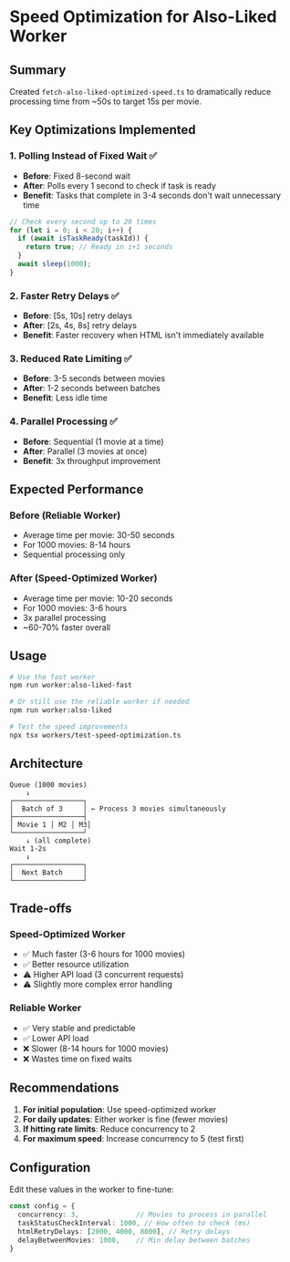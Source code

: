 # Speed Optimization for Also-Liked Worker

## Summary
Created `fetch-also-liked-optimized-speed.ts` to dramatically reduce processing time from ~50s to target 15s per movie.

## Key Optimizations Implemented

### 1. Polling Instead of Fixed Wait ✅
- **Before**: Fixed 8-second wait
- **After**: Polls every 1 second to check if task is ready
- **Benefit**: Tasks that complete in 3-4 seconds don't wait unnecessary time

```typescript
// Check every second up to 20 times
for (let i = 0; i < 20; i++) {
  if (await isTaskReady(taskId)) {
    return true; // Ready in i+1 seconds
  }
  await sleep(1000);
}
```

### 2. Faster Retry Delays ✅
- **Before**: [5s, 10s] retry delays
- **After**: [2s, 4s, 8s] retry delays
- **Benefit**: Faster recovery when HTML isn't immediately available

### 3. Reduced Rate Limiting ✅
- **Before**: 3-5 seconds between movies
- **After**: 1-2 seconds between batches
- **Benefit**: Less idle time

### 4. Parallel Processing ✅
- **Before**: Sequential (1 movie at a time)
- **After**: Parallel (3 movies at once)
- **Benefit**: 3x throughput improvement

## Expected Performance

### Before (Reliable Worker)
- Average time per movie: 30-50 seconds
- For 1000 movies: 8-14 hours
- Sequential processing only

### After (Speed-Optimized Worker)
- Average time per movie: 10-20 seconds
- For 1000 movies: 3-6 hours
- 3x parallel processing
- ~60-70% faster overall

## Usage

```bash
# Use the fast worker
npm run worker:also-liked-fast

# Or still use the reliable worker if needed
npm run worker:also-liked

# Test the speed improvements
npx tsx workers/test-speed-optimization.ts
```

## Architecture

```
Queue (1000 movies)
    ↓
┌─────────────────┐
│  Batch of 3     │ ← Process 3 movies simultaneously
├─────────────────┤
│ Movie 1 │ M2 │ M3│
└─────────────────┘
    ↓ (all complete)
Wait 1-2s
    ↓
┌─────────────────┐
│  Next Batch     │
└─────────────────┘
```

## Trade-offs

### Speed-Optimized Worker
- ✅ Much faster (3-6 hours for 1000 movies)
- ✅ Better resource utilization
- ⚠️ Higher API load (3 concurrent requests)
- ⚠️ Slightly more complex error handling

### Reliable Worker
- ✅ Very stable and predictable
- ✅ Lower API load
- ❌ Slower (8-14 hours for 1000 movies)
- ❌ Wastes time on fixed waits

## Recommendations

1. **For initial population**: Use speed-optimized worker
2. **For daily updates**: Either worker is fine (fewer movies)
3. **If hitting rate limits**: Reduce concurrency to 2
4. **For maximum speed**: Increase concurrency to 5 (test first)

## Configuration

Edit these values in the worker to fine-tune:

```typescript
const config = {
  concurrency: 3,              // Movies to process in parallel
  taskStatusCheckInterval: 1000, // How often to check (ms)
  htmlRetryDelays: [2000, 4000, 8000], // Retry delays
  delayBetweenMovies: 1000,    // Min delay between batches
}
```